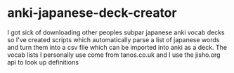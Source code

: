 # anki-japanese-deck-creator
I got sick of downloading other peoples subpar japanese anki vocab decks so I've created scripts which automatically parse a list of japanese words and turn them into a csv file which can be imported into anki as a deck. The vocab lists I personally use come from tanos.co.uk and I use the jisho.org api to look up definitions
